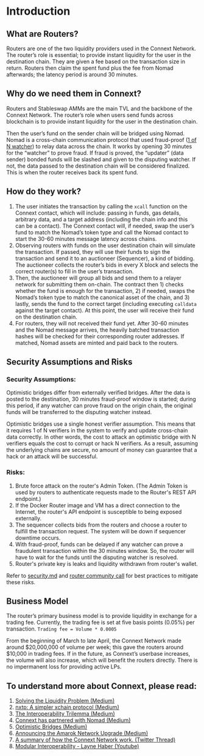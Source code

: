 # Introduction

## What are Routers?

Routers are one of the two liquidity providers used in the Connext Network. The router’s role is essential; to provide instant liquidity for the user in the destination chain. They are given a fee based on the transaction size in return. Routers then claim the spent fund plus the fee from Nomad afterwards; the latency period is around 30 minutes.

## Why do we need them in Connext?

Routers and Stableswap AMMs are the main TVL and the backbone of the Connext Network. The router’s role when users send funds across blockchain is to provide instant liquidity for the user in the destination chain. 

Then the user’s fund on the sender chain will be bridged using Nomad. Nomad is a cross-chain communication protocol that used fraud-proof ([1 of N watcher](https://blog.connext.network/optimistic-bridges-fb800dc7b0e0)) to relay data across the chain. It works by opening 30 minutes for the “watcher” to prove fraud. If fraud is proved, the “updater” (data sender) bonded funds will be slashed and given to the disputing watcher. If not, the data passed to the destination chain will be considered finalized. This is when the router receives back its spent fund.

## How do they work?

1. The user initiates the transaction by calling the `xcall` function on the Connext contact, which will include: passing in funds, gas details, arbitrary data, and a target address  (including the chain info and this can be a contact). The Connext contact will, if needed, swap the user’s fund to match the Nomad’s token type and call the Nomad contact to start the 30-60 minutes message latency across chains.
2. Observing routers with funds on the user destination chain will simulate the transaction. If passed, they will use their funds to sign the transaction and send it to an auctioneer (Sequencer), a kind of bidding. The auctioneer collects the router’s bids in every X block and selects the correct router(s) to fill in the user’s transaction.
3. Then, the auctioneer will group all bids and send them to a relayer network for submitting them on-chain. The contract then 1) checks whether the fund is enough for the transaction, 2) if needed, swaps the Nomad’s token type to match the canonical asset of the chain, and 3)  lastly, sends the fund to the correct target (including executing `calldata` against the target contact). At this point, the user will receive their fund on the destination chain.
4. For routers, they will not received their fund yet. After  30-60 minutes and the Nomad message arrives, the heavily batched transaction hashes will be checked for their corresponding router addresses. If matched, Nomad assets are minted and paid back to the routers.

## Security Assumptions and Risks

### Security Assumptions:

Optimistic bridges differ from externally verified bridges. After the data is posted to the destination, 30 minutes fraud-proof window is started; during this period, if any watcher can prove fraud on the origin chain, the original funds will be transferred to the disputing watcher instead.

Optimistic bridges use a single honest verifier assumption. This means that it requires 1 of N verifiers in the system to verify and update cross-chain data correctly. 
In other words, the cost to attack an optimistic bridge with N verifiers equals the cost to corrupt or hack N verifiers. As a result, assuming the underlying chains are secure, no amount of money can guarantee that a hack or an attack will be successful. 

### Risks:

1. Brute force attack on the router's Admin Token. (The Admin Token is used by routers to authenticate requests made to the Router's REST API endpoint.)
2. If the Docker Router image and VM has a direct connection to the Internet, the router's API endpoint is susceptible to being exposed externally.
3. The sequencer collects bids from the routers and choose a router to fulfill the transaction request. The system will be down if sequencer downtime occurs.
4. With fraud-proof, funds can be delayed if any watcher can prove a fraudulent transaction within the 30 minutes window. So, the router will have to wait for the funds until the disputing watcher is resolved.
5. Router's private key is leaks and liquidity withdrawn from router's wallet.

Refer to [security.md](https://github.com/connext/documentation/blob/main/docs/routers/security.md) and [router community call](https://www.youtube.com/watch?v=rjNcdm1mjCQ) for best practices to mitigate these risks.

## Business Model

The router’s primary business model is to provide liquidity in exchange for a trading fee. Currently, the trading fee is set at five basis points (0.05%) per transaction. `Trading fee = Volume * 0.0005` 

From the beginning of March to late April, the Connext Network made around $20,000,000 of volume per week; this gave the routers around $10,000 in trading fees. If in the future, as Connext’s userbase increases, the volume will also increase, which will benefit the routers directly. There is no impermanent loss for providing active LPs.

## To understand more about Connext, please read:

1. [Solving the Liquidity Problem (Medium)](https://blog.connext.network/solving-the-liquidity-problem-88bde201501)
2. [nxtp: A simpler xchain protocol (Medium)](https://blog.connext.network/nxtp-a-simpler-xchain-protocol-88760697ea04)
3. [The Interoperability Trilemma (Medium)](https://blog.connext.network/the-interoperability-trilemma-657c2cf69f17)
4. [Connext has partnered with Nomad (Medium)](https://blog.connext.network/connext-has-partnered-with-nomad-e20cd8e62e31)
5. [Optimistic Bridges (Medium)](https://blog.connext.network/optimistic-bridges-fb800dc7b0e0)
6. [Announcing the Amarok Network Upgrade (Medium)](https://blog.connext.network/announcing-the-amarok-network-upgrade-5046317860a4)
7. [A summary of how the Connext Network work. (Twitter Thread)](https://mobile.twitter.com/ConnextNetwork/status/1530611831785541632)
8. [Modular Interoperability - Layne Haber (Youtube)](https://www.youtube.com/watch?v=pnw6x_v0iiY)
